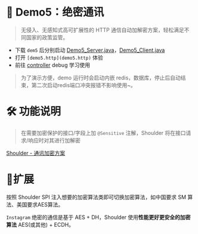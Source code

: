 # 🤩 Demo5：绝密通讯

> 无侵入、无感知式高可扩展性的 HTTP 通信自动加解密方案，轻松满足不同国家的政策监管。

- 下载 `dem5` 后分别启动 [Demo5_Server.java](src/main/java/com/example/demo5/Demo5_Server.java)，[Demo5_Client.java](src/main/java/com/example/demo5/Demo5_Client.java)
- 打开 `[demo5.http](demo5.http)` 体验
- 前往 [controller](src/main/java/com/example/demo5/controller) debug 学习使用

> 为了演示方便，demo 运行时会启动内嵌 redis，数据库，停止后自动结束，第二次启动redis端口冲突报错不影响使用~。

# 🛠️ 功能说明

> 在需要加密保护的接口/字段上加 `@Sensitive` 注解，Shoulder 将在接口请求/响应时对其进行加解密

 [Shoulder - 通讯加密方案](https://github.com/ChinaLym/shoulder-framework/tree/master/shoulder-build/shoulder-base/shoulder-crypto-negotiation)

# 🌟扩展
按照 Shoulder SPI 注入想要的加密算法类即可切换加密算法，如中国要求 SM 算法、美国要求AES算法。

`Instagram` 绝密的通信是基于 AES + DH，Shoulder 使用**性能更好更安全的加密算法** AES(或其他) + ECDH。


